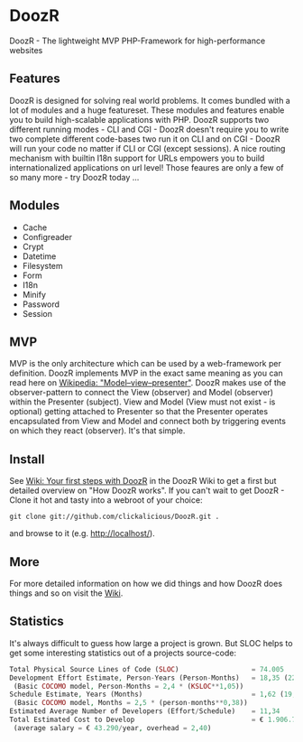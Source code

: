 # DoozR
DoozR - The lightweight MVP PHP-Framework for high-performance websites


## Features
DoozR is designed for solving real world problems. It comes bundled with a lot of modules and a huge featureset. These modules and features enable you to build high-scalable applications with PHP. DoozR supports two different running modes - CLI and CGI - DoozR doesn't require you to write two complete different code-bases two run it on CLI and on CGI - DoozR will run your code no matter if CLI or CGI (except sessions). A nice routing mechanism with builtin I18n support for URLs empowers you to build internationalized applications on url level! Those feaures are only a few of so many more - try DoozR today ...


## Modules
 - Cache
 - Configreader
 - Crypt
 - Datetime
 - Filesystem
 - Form
 - I18n
 - Minify
 - Password
 - Session


## MVP
MVP is the only architecture which can be used by a web-framework per definition. DoozR implements MVP in the exact same meaning as you can read here on [Wikipedia: "Model–view–presenter"](https://en.wikipedia.org/wiki/Model%E2%80%93view%E2%80%93presenter). DoozR makes use of the observer-pattern to connect the View (observer) and Model (observer) within the Presenter (subject). View and Model (View must not exist - is optional) getting attached to Presenter so that the Presenter operates encapsulated from View and Model and connect both by triggering events on which they react (observer). It's that simple.


## Install
See [Wiki: Your first steps with DoozR](https://github.com/clickalicious/DoozR/wiki/1.-Your-first-steps-with-DoozR) in the DoozR Wiki to get a first but detailed overview on "How DoozR works". If you can't wait to get DoozR - Clone it hot and tasty into a webroot of your choice:
```console
git clone git://github.com/clickalicious/DoozR.git .
```
and browse to it (e.g. [http://localhost/](http://localhost/)).


## More
For more detailed information on how we did things and how DoozR does things and so on visit the [Wiki](https://github.com/clickalicious/DoozR/wiki/_pages).


## Statistics
It's always difficult to guess how large a project is grown. But SLOC helps to get some interesting statistics out of a projects source-code:
```php
Total Physical Source Lines of Code (SLOC)                  = 74.005
Development Effort Estimate, Person-Years (Person-Months)   = 18,35 (220,26)
 (Basic COCOMO model, Person-Months = 2,4 * (KSLOC**1,05))
Schedule Estimate, Years (Months)                           = 1,62 (19,42)
 (Basic COCOMO model, Months = 2,5 * (person-months**0,38))
Estimated Average Number of Developers (Effort/Schedule)    = 11,34
Total Estimated Cost to Develop                             = € 1.906.742
 (average salary = € 43.290/year, overhead = 2,40)
```
